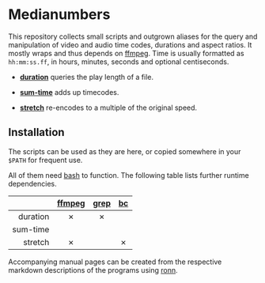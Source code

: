 # Medianumbers

This repository collects small scripts and outgrown aliases for the query and manipulation of video and audio time codes, durations and aspect ratios. It mostly wraps and thus depends on [ffmpeg](http://ffmpeg.org/). Time is usually formatted as `hh:mm:ss.ff`, in hours, minutes, seconds and optional centiseconds.

- [**duration**](duration.md) queries the play length of a file.

- [**sum-time**](sum-time.md) adds up timecodes.

- [**stretch**](stretch.md) re-encodes to a multiple of the original speed.


## Installation

The scripts can be used as they are here, or copied somewhere in your `$PATH` for frequent use.

All of them need [bash](http://tiswww.case.edu/php/chet/bash/bashtop.html) to function. The following table lists further runtime dependencies.

|          | [ffmpeg][1] | [grep][2] | [bc][3] |
| -------: | :---------: | :-------: | :-----: |
| duration |      ✗      |     ✗     |         |
| sum-time |             |           |         |
| stretch  |      ✗      |           |    ✗    |
[1]: http://ffmpeg.org/
[2]: https://www.gnu.org/software/grep/
[3]: https://www.gnu.org/software/bc/

Accompanying manual pages can be created from the respective markdown descriptions of the programs using [ronn](https://github.com/rtomayko/ronn).

